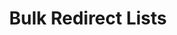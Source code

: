 ---
pcx_content_type: navigation
title: Bulk Redirect Lists
external_link: /rules/url-forwarding/bulk-redirects/concepts/#bulk-redirect-lists
weight: 3
_build:
  publishResources: false
  render: never
---